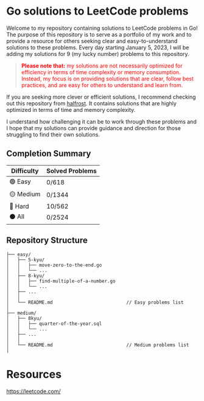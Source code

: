 # Go solutions to LeetCode problems

Welcome to my repository containing solutions to LeetCode problems in Go! The purpose of this repository is to serve as a portfolio of my work and to provide a resource for others seeking clear and easy-to-understand solutions to these problems. Every day starting January 5, 2023, I will be adding my solutions for 9 (my lucky number) problems to this repository.

> <p style = "color:red"><strong>Please note that:</strong> my solutions are not necessarily optimized for efficiency in terms of time complexity or memory consumption. Instead, my focus is on providing solutions that are clear, follow best practices, and are easy for others to understand and learn from.</p>

If you are seeking more clever or efficient solutions, I recommend checking out this repository from <a href="https://github.com/halfrost/LeetCode-Go" target="_blank">halfrost</a>. It contains solutions that are highly optimized in terms of time and memory complexity.

I understand how challenging it can be to work through these problems and I hope that my solutions can provide guidance and direction for those struggling to find their own solutions.

## Completion Summary

| Difficulty             | Solved Problems |
|------------------------|-----------------|
| :green_circle: Easy    | 0/618           |
| :yellow_circle: Medium | 0/1344          |
| :red_circle: Hard      | 10/562          |
| :black_circle: All     | 0/2524          |

## Repository Structure

```ascii
├── easy/
│   ├── 5-kyu/
│   │   ├── move-zero-to-the-end.go
│   │   └── ...
│   ├── 8-kyu/
│   │   ├── find-multiple-of-a-number.go
│   │   └── ...
│   ├── ...
│   │
│   └── README.md                           // Easy problems list
│
├── medium/
│   ├── 8kyu/
│   │   ├── quarter-of-the-year.sql
│   │   └── ...
│   ├── ...
│   │ 
│   └── README.md                           // Medium problems list
│
```

# Resources

https://leetcode.com/